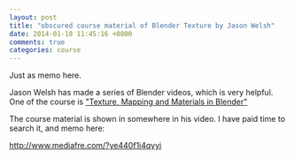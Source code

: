 ```yaml
---
layout: post
title: "obscured course material of Blender Texture by Jason Welsh"
date: 2014-01-18 11:45:16 +0800
comments: true
categories: course
---
```

Just as memo here.

Jason Welsh has made a series of Blender videos, which is very helpful. One of the course is ["Texture, Mapping and Materials in Blender"](https://itunes.apple.com/tw/itunes-u/texture-mapping-materials/id505540960?l=zh&mt=10)

The course material is shown in somewhere in his video. I have paid time to search it, and memo here:

<http://www.mediafre.com/?ye440f1i4qyyi>

#
